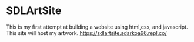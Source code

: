 # SDLArtSite
This is my first attempt at building a website using html,css, and javascript. This site will host my artwork.
https://sdlartsite.sdarkoa96.repl.co/
